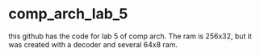 # comp_arch_lab_5

this github has the code for lab 5 of comp arch. The ram is 256x32, but it was created with a decoder and several 64x8 ram. 
